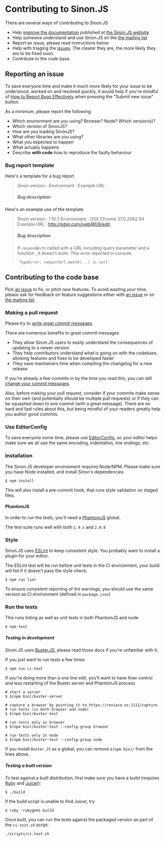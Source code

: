 # Contributing to Sinon.JS

There are several ways of contributing to Sinon.JS

* Help [improve the documentation](https://github.com/sinonjs/sinon-docs) published at [the Sinon.JS website](http://sinonjs.org)
* Help someone understand and use Sinon.JS on the [the mailing list](http://groups.google.com/group/sinonjs)
* Report an issue, please read instructions below
* Help with triaging the [issues](http://github.com/cjohansen/Sinon.JS/issues). The clearer they are, the more likely they are to be fixed soon.
* Contribute to the code base.

## Reporting an issue

To save everyone time and make it much more likely for your issue to be understood, worked on and resolved quickly, it would help if you're mindful of [How to Report Bugs Effectively](http://www.chiark.greenend.org.uk/~sgtatham/bugs.html) when pressing the "Submit new issue" button.

As a minimum, please report the following:

* Which environment are you using? Browser? Node? Which version(s)?
* Which version of SinonJS?
* How are you loading SinonJS?
* What other libraries are you using?
* What you expected to happen
* What actually happens
* Describe **with code** how to reproduce the faulty behaviour

### Bug report template

Here's a template for a bug report

> Sinon version :
> Environment   :
> Example URL   :
>
> ##### Bug description

Here's an example use of the template

> Sinon version : 1.10.3
> Environment   : OSX Chrome 37.0.2062.94
> Example URL   : http://jsbin.com/iyebiWI/8/edit
>
> ##### Bug description
>
> If `respondWith` called with a URL including query parameter and a function , it doesn't work.
> This error reported in console.
> ```
> `TypeError: requestUrl.match(...) is null`
> ```

## Contributing to the code base

Pick [an issue](http://github.com/cjohansen/Sinon.JS/issues) to fix, or pitch
new features. To avoid wasting your time, please ask for feedback on feature
suggestions either with [an issue](http://github.com/cjohansen/Sinon.JS/issues/new)
or on [the mailing list](http://groups.google.com/group/sinonjs).

### Making a pull request

Please try to [write great commit messages](http://chris.beams.io/posts/git-commit/).

There are numerous benefits to great commit messages

* They allow Sinon.JS users to easily understand the consequences of updating to a newer version
* They help contributors understand what is going on with the codebase, allowing features and fixes to be developed faster
* They save maintainers time when compiling the changelog for a new release

If you're already a few commits in by the time you read this, you can still [change your commit messages](https://help.github.com/articles/changing-a-commit-message/).

Also, before making your pull request, consider if your commits make sense on their own (and potentially should be multiple pull requests) or if they can be squashed down to one commit (with a great message). There are no hard and fast rules about this, but being mindful of your readers greatly help you author good commits.

### Use EditorConfig

To save everyone some time, please use [EditorConfig](http://editorconfig.org), so your editor helps make
sure we all use the same encoding, indentation, line endings, etc.

### Installation

The Sinon.JS developer environment requires Node/NPM. Please make sure you have
Node installed, and install Sinon's dependencies:

    $ npm install

This will also install a pre-commit hook, that runs style validation on staged files.

#### PhantomJS

In order to run the tests, you'll need a [PhantomJS](http://phantomjs.org) global.

The test suite runs well with both `1.9.x` and `2.0.0`

### Style

Sinon.JS uses [ESLint](http://eslint.org) to keep consistent style. You probably want to install a plugin for your editor.

The ESLint test will be run before unit tests in the CI environment, your build will fail if it doesn't pass the style check.

```
$ npm run lint
```

To ensure consistent reporting of lint warnings, you should use the same version as CI environment (defined in `package.json`)

### Run the tests

This runs linting as well as unit tests in both PhantomJS and node

    $ npm test

##### Testing in development

Sinon.JS uses [Buster.JS](http://busterjs.org), please read those docs if you're unfamiliar with it.

If you just want to run tests a few times

    $ npm run ci-test

If you're doing more than a one line edit, you'll want to have finer control and less restarting of the Buster server and PhantomJS process

    # start a server
    $ $(npm bin)/buster-server

    # capture a browser by pointing it to https://reviaco.os:1111/capture
    # run tests (in both browser and node)
    $ $(npm bin)/buster-test

    # run tests only in browser
    $ $(npm bin)/buster-test --config-group browser

    # run tests only in node
    $ $(npm bin)/buster-test --config-group node

If you install `Buster.JS` as a global, you can remove `$(npm-bin)/` from the lines above.

##### Testing a built version

To test against a built distribution, first
make sure you have a build (requires [Ruby][ruby] and [Juicer][juicer]):

    $ ./build

[ruby]: https://www.ruby-lang.org/en/
[juicer]: http://rubygems.org/gems/juicer

If the build script is unable to find Juicer, try

    $ ruby -rubygems build

Once built, you can run the tests against the packaged version as part of the `ci-test.sh` script.

    ./scripts/ci-test.sh

